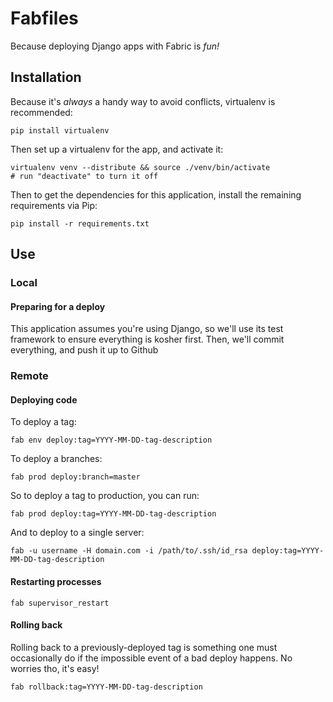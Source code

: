 Fabfiles
========

Because deploying Django apps with Fabric is *fun!*


Installation
------------

Because it's *always* a handy way to avoid conflicts, virtualenv is recommended:

    pip install virtualenv

Then set up a virtualenv for the app, and activate it:

    virtualenv venv --distribute && source ./venv/bin/activate 
    # run "deactivate" to turn it off

Then to get the dependencies for this application, install the remaining requirements via Pip:

    pip install -r requirements.txt


Use
---

### Local

#### Preparing for a deploy

This application assumes you're using Django, so we'll use its test framework to ensure everything is kosher first.  Then, we'll commit everything, and push it up to Github


### Remote

#### Deploying code

To deploy a tag:

    fab env deploy:tag=YYYY-MM-DD-tag-description

To deploy a branches:

    fab prod deploy:branch=master

So to deploy a tag to production, you can run:

    fab prod deploy:tag=YYYY-MM-DD-tag-description

And to deploy to a single server:

    fab -u username -H domain.com -i /path/to/.ssh/id_rsa deploy:tag=YYYY-MM-DD-tag-description


#### Restarting processes 


    fab supervisor_restart

#### Rolling back

Rolling back to a previously-deployed tag is something one must occasionally do if the impossible event of a bad deploy happens.  No worries tho, it's easy!

    fab rollback:tag=YYYY-MM-DD-tag-description
